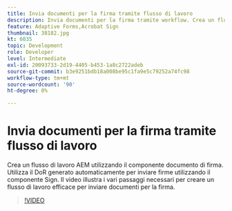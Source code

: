 ```yaml
---
title: Invia documenti per la firma tramite flusso di lavoro
description: Invia documenti per la firma tramite workflow. Crea un flusso di lavoro AEM utilizzando il componente documento di firma. Utilizza il DoR generato automaticamente per inviare firme utilizzando il componente Sign. Il video illustra i vari passaggi necessari per creare un flusso di lavoro efficace per inviare documenti per la firma.
feature: Adaptive Forms,Acrobat Sign
thumbnail: 38182.jpg
kt: 6035
topic: Development
role: Developer
level: Intermediate
exl-id: 20093733-2d19-4405-b453-1a8c2722adeb
source-git-commit: b3e9251bdb18a008be95c1fa9e5c79252a74fc98
workflow-type: tm+mt
source-wordcount: '90'
ht-degree: 0%

---
```


# Invia documenti per la firma tramite flusso di lavoro

Crea un flusso di lavoro AEM utilizzando il componente documento di firma. Utilizza il DoR generato automaticamente per inviare firme utilizzando il componente Sign.
Il video illustra i vari passaggi necessari per creare un flusso di lavoro efficace per inviare documenti per la firma.

>[!VIDEO](https://video.tv.adobe.com/v/38182?quality=12&learn=on)
